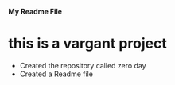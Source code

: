 **My Readme File**
# this is a vargant project
* Created the repository called zero day
* Created a Readme file
